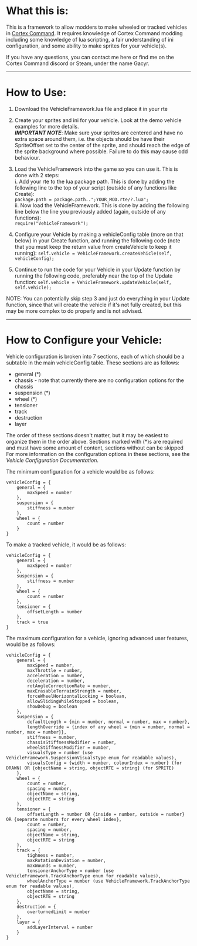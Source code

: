 # What this is:
This is a framework to allow modders to make wheeled or tracked vehicles in [Cortex Command](https://store.steampowered.com/app/209670/Cortex_Command/). It requires knowledge of Cortex Command modding including some knowledge of lua scripting, a fair understanding of ini configuration, and some ability to make sprites for your vehicle(s).

If you have any questions, you can contact me here or find me on the Cortex Command discord or Steam, under the name Gacyr.
********************************
# How to Use:

1. Download the VehicleFramework.lua file and place it in your rte

2. Create your sprites and ini for your vehicle. Look at the demo vehicle examples for more details.  
	***IMPORTANT NOTE***: Make sure your sprites are centered and have no extra space around them, i.e. the objects should be have their SpriteOffset set to the center of the sprite, and should reach the edge of the sprite background where possible. Failure to do this may cause odd behaviour.

3. Load the VehicleFramework into the game so you can use it. This is done with 2 steps:  
	i. Add your rte to the lua package path. This is done by adding the following line to the top of your script (outside of any functions like Create):  
		`package.path = package.path..";YOUR_MOD.rte/?.lua";`  
	ii. Now load the VehicleFramework. This is done by adding the following line below the line you previously added (again, outside of any functions):  
		`require("VehicleFramework");`

4. Configure your Vehicle by making a vehicleConfig table (more on that below) in your Create function, and running the following code (note that you must keep the return value from createVehicle to keep it running):
	`self.vehicle = VehicleFramework.createVehicle(self, vehicleConfig);`

5. Continue to run the code for your Vehicle in your Update function by running the following code, preferably near the top of the Update function:
	`self.vehicle = VehicleFramework.updateVehicle(self, self.vehicle);`
	
NOTE: You can potentially skip step 3 and just do everything in your Update function, since that will create the vehicle if it's not fully created, but this may be more complex to do properly and is not advised.
********************************
# How to Configure your Vehicle:

Vehicle configuration is broken into 7 sections, each of which should be a subtable in the main vehicleConfig table. These sections are as follows:  
* general (\*)  
* chassis - note that currently there are no configuration options for the chassis  
* suspension (\*)  
* wheel (\*)  
* tensioner  
* track  
* destruction  
* layer  
	
The order of these sections doesn't matter, but it may be easiest to organize them in the order above. Sections marked with (\*)s are required and must have some amount of content, sections without can be skipped
For more information on the configuration options in these sections, see the *Vehicle Configuration Documentation*.

The minimum configuration for a vehicle would be as follows:

	vehicleConfig = {
		general = {
			maxSpeed = number
		},
		suspension = {
			stiffness = number
		},
		wheel = {
			count = number
		}
	}

To make a tracked vehicle, it would be as follows:

	vehicleConfig = {
		general = {
			maxSpeed = number
		},
		suspension = {
			stiffness = number
		},
		wheel = {
			count = number
		},
		tensioner = {
			offsetLength = number
		},
		track = true
	}

The maximum configuration for a vehicle, ignoring advanced user features, would be as follows:

	vehicleConfig = {
		general = {
			maxSpeed = number,
			maxThrottle = number,
			acceleration = number,
			deceleration = number,
			rotAngleCorrectionRate = number,
			maxErasableTerrainStrength = number,
			forceWheelHorizontalLocking = boolean,
			allowSlidingWhileStopped = boolean,
			showDebug = boolean
		},
		suspension = {
			defaultLength = {min = number, normal = number, max = number},
			lengthOverride = {index of any wheel = {min = number, normal = number, max = number}},
			stiffness = number,
			chassisStiffnessModifier = number,
			wheelStiffnessModifier = number,
			visualsType = number (use VehicleFramework.SuspensionVisualsType enum for readable values),
			visualsConfig = {width = number, colourIndex = number} (for DRAWN) OR {objectName = string, objectRTE = string} (for SPRITE)
		},
		wheel = {
			count = number,
			spacing = number,
			objectName = string,
			objectRTE = string
		},
		tensioner = {
			offsetLength = number OR {inside = number, outside = number} OR {separate numbers for every wheel index},
			count = number,
			spacing = number,
			objectName = string,
			objectRTE = string
		},
		track = {
			tighness = number,
			maxRotationDeviation = number,
			maxWounds = number,
			tensionerAnchorType = number (use VehicleFramework.TrackAnchorType enum for readable values),
			wheelAnchorType = number (use VehicleFramework.TrackAnchorType enum for readable values),
			objectName = string,
			objectRTE = string
		},
		destruction = {
			overturnedLimit = number
		},
		layer = {
			addLayerInterval = number
		}
	}
